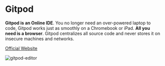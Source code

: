 # Gitpod

**Gitpod is an Online IDE**. You no longer need an over-powered laptop to code, Gitpod works just as smoothly on a Chromebook or iPad. **All you need is a browser**. Gitpod centralizes all source code and never stores it on insecure machines and networks.

[Official Website](https://www.gitpod.io/)

![gitpod-editor](https://user-images.githubusercontent.com/22433243/124191074-9afc2780-da99-11eb-9d6b-b71e319bb1cd.jpeg)
